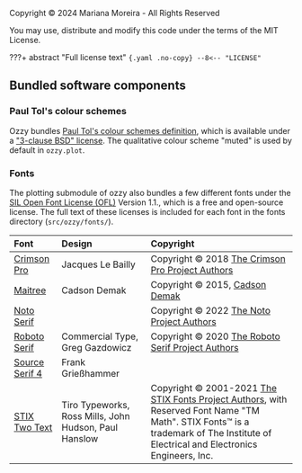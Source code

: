 
Copyright &copy; 2024 Mariana Moreira - All Rights Reserved 

You may use, distribute and modify this code under the terms of the MIT License.

???+ abstract "Full license text"
    ``` {.yaml .no-copy}
    --8<-- "LICENSE"
    ```


## Bundled software components

### Paul Tol's colour schemes

Ozzy bundles [Paul Tol's colour schemes definition](https://personal.sron.nl/~pault/), which is available under a ["3-clause BSD" license](https://opensource.org/license/BSD-3-Clause). The qualitative colour scheme "muted" is used by default in `ozzy.plot`.

### Fonts

The plotting submodule of ozzy also bundles a few different fonts under the [SIL Open Font License (OFL)](https://openfontlicense.org/) Version 1.1., which is a free and open-source license. The full text of these licenses is included for each font in the fonts directory (`src/ozzy/fonts/`).

| Font      | Design | Copyright |                           
| :---------- | :--------- | :-------------- |
| [Crimson Pro](https://fonts.google.com/specimen/Crimson+Pro) | Jacques Le Bailly | Copyright &copy; 2018 [The Crimson Pro Project Authors](https://github.com/Fonthausen/CrimsonPro) |
| [Maitree](https://fonts.google.com/specimen/Maitree?query=maitree)       | Cadson Demak | Copyright &copy; 2015, [Cadson Demak](mailto:info@cadsondemak.com) |
| [Noto Serif](https://fonts.google.com/noto/specimen/Noto+Serif?query=noto+serif)    |  | Copyright &copy; 2022 [The Noto Project Authors](https://github.com/notofonts/latin-greek-cyrillic) |
| [Roboto Serif](https://fonts.google.com/specimen/Roboto+Serif?query=roboto+serif) | Commercial Type, Greg Gazdowicz | Copyright &copy; 2020 [The Roboto Serif Project Authors](https://github.com/googlefonts/RobotoSerif) |
| [Source Serif 4](https://fonts.google.com/specimen/Source+Serif+4?query=source+serif) | Frank Grießhammer | |
| [STIX Two Text](https://fonts.google.com/specimen/STIX+Two+Text?query=stix+two+text) | Tiro Typeworks, Ross Mills, John Hudson, Paul Hanslow | Copyright &copy; 2001-2021 [The STIX Fonts Project Authors](https://github.com/stipub/stixfonts), with Reserved Font Name "TM Math". STIX Fonts™ is a trademark of The Institute of Electrical and Electronics Engineers, Inc. |